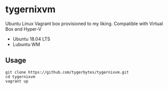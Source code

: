 # tygernixvm

Ubuntu Linux Vagrant box provisioned to my liking. Compatible with Virtual Box and Hyper-V

* Ubuntu 18.04 LTS
* Lubuntu WM

## Usage

``` shell
git clone https://github.com/tygerbytes/tygernixvm.git
cd tygernixvm
vagrant up
```
